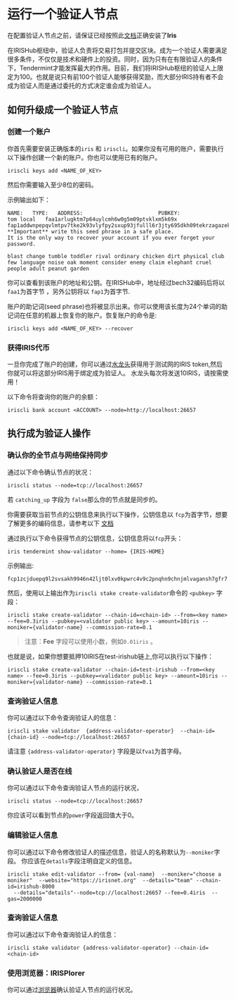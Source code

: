 # 运行一个验证人节点

在配置验证人节点之前，请保证已经按照此[文档](Install-the-Software.md)正确安装了**Iris**

在IRISHub枢纽中，验证人负责将交易打包并提交区块。成为一个验证人需要满足很多条件，不仅仅是技术和硬件上的投资。同时，因为只有在有限验证人的条件下，Tendermint才能发挥最大的作用。目前，我们将IRISHub枢纽的验证人上限定为100。也就是说只有前100个验证人能够获得奖励，而大部分IRIS持有者不会成为验证人而是通过委托的方式决定谁会成为验证人。

## 如何升级成一个验证人节点

### 创建一个账户
你首先需要安装正确版本的`iris` 和 `iriscli`。如果你没有可用的账户，需要执行以下操作创建一个新的账户。你也可以使用已有的账户。

```
iriscli keys add <NAME_OF_KEY>
```

然后你需要输入至少8位的密码。

示例输出如下：
```
NAME:	TYPE:	ADDRESS:						PUBKEY:
tom	local	faa1arlugktm7p64uylcmh6w0g5m09ptvklxm5k69x	fap1addwnpepqvlmtpv7tke2k93vlyfpy2sxup93jfulll6r3jty695dkh09tekrzagazek
**Important** write this seed phrase in a safe place.
It is the only way to recover your account if you ever forget your password.

blast change tumble toddler rival ordinary chicken dirt physical club few language noise oak moment consider enemy claim elephant cruel people adult peanut garden
```

你可以查看到该账户的地址和公钥。在IRISHub中，地址经过bech32编码后将以`faa1`为首字节 ，另外公钥将以 `fap1`为首字节.

账户的助记词(seed phrase)也将被显示出来。你可以使用该长度为24个单词的助记词在任意的机器上恢复你的账户。恢复账户的命令是:

```
iriscli keys add <NAME_OF_KEY> --recover
```
### 获得IRIS代币


一旦你完成了账户的创建，你可以通过[水龙头](https://testnet.irisplorer.io/#/faucet)获得用于测试网的IRIS token,然后你就可以将这部分IRIS用于绑定成为验证人。
水龙头每次将发送10IRIS，请按需使用！

以下命令将查询你的账户的余额：

```
iriscli bank account <ACCOUNT> --node=http://localhost:26657
```

## 执行成为验证人操作

### 确认你的全节点与网络保持同步

通过以下命令确认节点的状况：
```
iriscli status --node=tcp://localhost:26657 
```
若 `catching_up` 字段为 `false`那么你的节点就是同步的。

你需要获取当前节点的公钥信息来执行以下操作，公钥信息以 `fcp`为首字节，想要了解更多的编码信息，请参考以下 [文档](../features/basic-concepts/bech32-prefix.md)

通过执行以下命令获得节点的公钥信息，公钥信息将以`fcp`开头：

```
iris tendermint show-validator --home= {IRIS-HOME}
```
示例输出:
```
fcp1zcjduepq9l2svsakh9946n42ljt0lxv0kpwrc4v9c2pnqhn9chnjmlvagansh7gfr7
```
然后，使用以上输出作为`iriscli stake create-validator`命令的 `<pubkey>` 字段：

```
iriscli stake create-validator --chain-id=<chain-id> --from=<key name> --fee=0.3iris --pubkey=<validator public key> --amount=10iris --moniker={validator-name} --commission-rate=0.1
```
> 注意：**Fee** 字段可以使用小数，例如`0.01iris` 。

也就是说，如果你想要抵押10IRIS在test-irishub链上,你可以执行以下操作：

```
iriscli stake create-validator --chain-id=test-irishub --from=<key name> --fee=0.3iris --pubkey=<validator public key> --amount=10iris --moniker={validator-name} --commission-rate=0.1
```

### 查询验证人信息

你可以通过以下命令查询验证人的信息：

```
iriscli stake validator  {address-validator-operator}  --chain-id={chain-id} --node=tcp://localhost:26657 
```

请注意 `{address-validator-operator}` 字段是以`fva1`为首字母。


### 确认验证人是否在线

你可以通过以下命令查询验证人节点的运行状况，

```
iriscli status --node=tcp://localhost:26657 
```

你应该可以看到节点的`power`字段返回值大于0。

### 编辑验证人信息

你可以通过以下命令修改验证人的描述信息，验证人的名称默认为`--moniker`字段。
你应该在`details`字段注明自定义的信息。

```
iriscli stake edit-validator --from= {val-name}  --moniker="choose a moniker"  --website="https://irisnet.org"  --details="team" --chain-id=irishub-8000 
  --details="details"--node=tcp://localhost:26657 --fee=0.4iris  --gas=2000000
```
### 查询验证人信息

你可以通过以下命令查询验证人的信息：

```
iriscli stake validator {address-validator-operator} --chain-id=<chain-id> 
```

### 使用浏览器：IRISPlorer

你可以通过[浏览器](https://testnet.irisplorer.io)确认验证人节点的运行状况。
